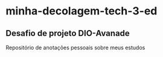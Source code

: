 # minha-decolagem-tech-3-ed

## Desafio de projeto DIO-Avanade

Repositório de anotações pessoais sobre meus estudos
